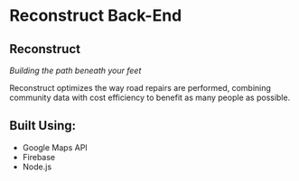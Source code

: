 # Reconstruct Back-End

## Reconstruct
_Building the path beneath your feet_

Reconstruct optimizes the way road repairs are performed, combining community data with cost efficiency to benefit as many people as possible.

## Built Using:
* Google Maps API
* Firebase
* Node.js

